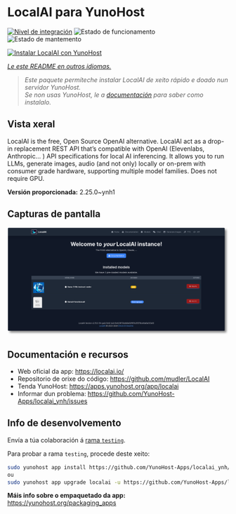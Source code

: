 <!--
NOTA: Este README foi creado automáticamente por <https://github.com/YunoHost/apps/tree/master/tools/readme_generator>
NON debe editarse manualmente.
-->

# LocalAI para YunoHost

[![Nivel de integración](https://apps.yunohost.org/badge/integration/localai)](https://ci-apps.yunohost.org/ci/apps/localai/)
![Estado de funcionamento](https://apps.yunohost.org/badge/state/localai)
![Estado de mantemento](https://apps.yunohost.org/badge/maintained/localai)

[![Instalar LocalAI con YunoHost](https://install-app.yunohost.org/install-with-yunohost.svg)](https://install-app.yunohost.org/?app=localai)

*[Le este README en outros idiomas.](./ALL_README.md)*

> *Este paquete permíteche instalar LocalAI de xeito rápido e doado nun servidor YunoHost.*  
> *Se non usas YunoHost, le a [documentación](https://yunohost.org/install) para saber como instalalo.*

## Vista xeral

LocalAI is the free, Open Source OpenAI alternative. LocalAI act as a drop-in replacement REST API that’s compatible with OpenAI (Elevenlabs, Anthropic... ) API specifications for local AI inferencing. It allows you to run LLMs, generate images, audio (and not only) locally or on-prem with consumer grade hardware, supporting multiple model families. Does not require GPU.


**Versión proporcionada:** 2.25.0~ynh1

## Capturas de pantalla

![Captura de pantalla de LocalAI](./doc/screenshots/331878853-20b5ccd2-8393-44f0-aaf6-87a23806381e.png)

## Documentación e recursos

- Web oficial da app: <https://localai.io/>
- Repositorio de orixe do código: <https://github.com/mudler/LocalAI>
- Tenda YunoHost: <https://apps.yunohost.org/app/localai>
- Informar dun problema: <https://github.com/YunoHost-Apps/localai_ynh/issues>

## Info de desenvolvemento

Envía a túa colaboración á [rama `testing`](https://github.com/YunoHost-Apps/localai_ynh/tree/testing).

Para probar a rama `testing`, procede deste xeito:

```bash
sudo yunohost app install https://github.com/YunoHost-Apps/localai_ynh/tree/testing --debug
ou
sudo yunohost app upgrade localai -u https://github.com/YunoHost-Apps/localai_ynh/tree/testing --debug
```

**Máis info sobre o empaquetado da app:** <https://yunohost.org/packaging_apps>
